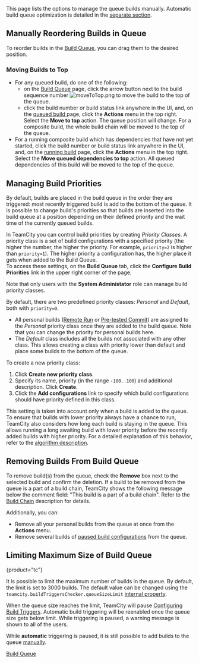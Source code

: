 [//]: # (title: Ordering Build Queue)
[//]: # (auxiliary-id: Ordering Build Queue)


This page lists the options to manage the queue builds manually. Automatic build queue optimization is detailed in the [separate section](build-queue.md#Build+Queue+Optimization+by+TeamCity).

## Manually Reordering Builds in Queue

To reorder builds in the [Build Queue](build-queue.md), you can drag them to the desired position.

### Moving Builds to Top

* For any queued build, do one of the following: 
   * on the [Build Queue](build-queue.md) page, click the arrow button next to the build sequence number ![moveToTop.png](moveToTop.png) to move the build to the top of the queue.
   * click the build number or build status link anywhere in the UI, and, on the [queued build ](working-with-build-results.md)page, click the __Actions__ menu in the top right. Select the __Move to top__ action. The queue position will change. For a composite build, the whole build chain will be moved to the top of the queue.
 * For a running composite build which has dependencies that have not yet started, click the build number or build status link anywhere in the UI, and, on the [running build](working-with-build-results.md) page, click the __Actions__ menu in the top right. Select the __Move queued dependencies to top__ action. All queued dependencies of this build will be moved to the top of the queue.

## Managing Build Priorities

By default, builds are placed in the build queue in the order they are triggered: most recently triggered build is add to the bottom of the queue. It is possible to change build's priorities so that builds are inserted into the build queue at a position depending on their defined priority and the wait time of the currently queued builds.

In TeamCity you can control build priorities by creating _Priority Classes_. A priority class is a set of build configurations with a specified priority (the higher the number, the higher the priority. For example, `priority=2` is higher than `priority=1`). The higher priority a configuration has, the higher place it gets when added to the Build Queue.   
To access these settings, on the __Build Queue__ tab, click the __Configure Build Priorities__ link in the upper right corner of the page.

<tip>

Note that only users with the __System Administator__ role can manage build priority classes.
</tip>

By default, there are two predefined priority classes: _Personal_ and _Default_, both with `priority=0`.
* All personal builds ([Remote Run](remote-run.md) or [Pre-tested Commit](pre-tested-delayed-commit.md)) are assigned to the _Personal_ priority class once they are added to the build queue. Note that you can change the priority for personal builds here.
* The _Default_ class includes all the builds not associated with any other class. This allows creating a class with priority lower than default and place some builds to the bottom of the queue.

To create a new priority class:
1. Click __Create new priority class__.
2. Specify its name, priority (in the range `-100..100`) and additional description. Click __Create__.
3. Click the __Add configurations__ link to specify which build configurations should have priority defined in this class.

This setting is taken into account only when a build is added to the queue. To ensure that builds with lower priority always have a chance to run, TeamCity also considers how long each build is staying in the queue. This allows running a long awaiting build with lower priority before the recently added builds with higher priority. For a detailed explanation of this behavior, refer to the [algorithm description](https://confluence.jetbrains.com/display/TW/Build+Queue+Priorities#BuildQueuePriorities-Algorithmdetails).

## Removing Builds From Build Queue

To remove build(s) from the queue, check the __Remove__ box next to the selected build and confirm the deletion. If a build to be removed from the queue is a part of a build chain, TeamCity shows the following message below the comment field: "This build is a part of a build chain". Refer to the [Build Chain](build-chain.md#Stopping%2FRemoving+From+Queue+Builds+from+Build+Chain) description for details.

Additionally, you can:
* Remove all your personal builds from the queue at once from the __Actions__ menu.
* Remove several builds of [paused build configurations](build-configuration.md#Pausing+%2F+Activating+several+build+configurations+of+a+project) from the queue.

## Limiting Maximum Size of Build Queue
{product="tc"}

It is possible to limit the maximum number of builds in the queue. By default, the limit is set to 3000 builds. The default value can be changed using the `teamcity.buildTriggersChecker.queueSizeLimit` [internal property](configuring-teamcity-server-startup-properties.md#TeamCity+internal+properties).

When the queue size reaches the limit, TeamCity will pause [Configuring Build Triggers](configuring-build-triggers.md). Automatic build triggering will be reenabled once the queue size gets below limit. While triggering is paused, a warning message is shown to all of the users.

 While __automatic__ triggering is paused, it is still possible to add builds to the queue [manually](triggering-a-custom-build.md).

 <seealso>
        <category ref="concepts">
            <a href="build-queue.md">Build Queue</a>
        </category>
</seealso>